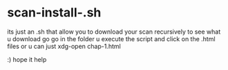 # scan-install-.sh
its just an .sh that allow you to download your scan recursively 
to see what u download go go in the folder u execute the script and click on the .html files
or u can just xdg-open chap-1.html

:)
hope it help 
